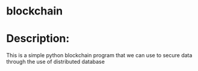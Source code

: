 # blockchain

# Description:
This is a simple python blockchain program that we can use to secure data through the use of distributed database 
